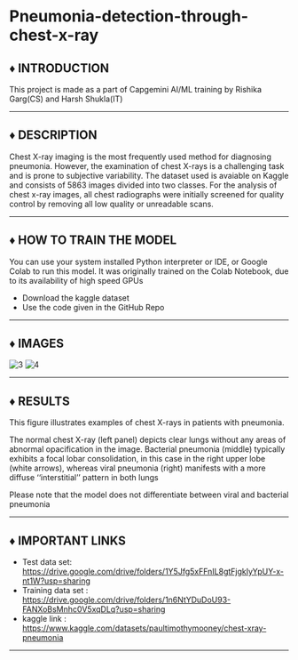 # Pneumonia-detection-through-chest-x-ray

 

## :diamonds: INTRODUCTION
This project is made as a part of Capgemini AI/ML training by Rishika Garg(CS) and Harsh Shukla(IT)

---


 ## :diamonds: DESCRIPTION
Chest X-ray imaging is the most frequently used method for diagnosing pneumonia. However, the examination of chest X-rays is a challenging task and is prone to subjective variability. The dataset used is avaiable on Kaggle and consists of 5863 images divided into two classes. For the analysis of chest x-ray images, all chest radiographs were initially screened for quality control by removing all low quality or unreadable scans. 


---
 ## :diamonds: HOW TO TRAIN THE MODEL
 You can use your system installed Python interpreter or IDE, or Google Colab to run this model. It was originally trained on the Colab Notebook, due to its availability of high speed GPUs

- Download the kaggle dataset
- Use the code given in the GitHub Repo

---
 ## :diamonds: IMAGES
   
   
<!-- ![1](https://user-images.githubusercontent.com/62802231/180146717-80e3b27b-a060-4d92-8913-f6cb4fc42778.jpg) -->
<!-- ![2](https://user-images.githubusercontent.com/62802231/180146752-2ed0ce56-79c6-457e-a7f6-5874868e801c.jpg) -->
![3](https://user-images.githubusercontent.com/62802231/180146827-63d90e21-114b-4122-a3b0-5ffb03dcfe71.jpg)
![4](https://user-images.githubusercontent.com/62802231/180146851-79489356-e55c-417a-beb0-442197f78e87.jpg)
<!-- ![5](https://user-images.githubusercontent.com/62802231/180146958-2b244868-1d1a-482c-8b1b-44d21acd2814.jpg) -->
---
 ## :diamonds: RESULTS
 
This figure illustrates examples of chest X-rays in patients with pneumonia.

The normal chest X-ray (left panel) depicts clear lungs without any areas of abnormal opacification in the image. Bacterial pneumonia (middle) typically exhibits a focal lobar consolidation, in this case in the right upper lobe (white arrows), whereas viral pneumonia (right) manifests with a more diffuse ‘‘interstitial’’ pattern in both lungs

Please note that the model does not differentiate between viral and bacterial pneumonia



---

 ## :diamonds: IMPORTANT LINKS
- Test data set: https://drive.google.com/drive/folders/1Y5Jfg5xFFnIL8gtFjgkIyYpUY-x-nt1W?usp=sharing
- Training data set : https://drive.google.com/drive/folders/1n6NtYDuDoU93-FANXoBsMnhc0V5xqDLq?usp=sharing
- kaggle link : https://www.kaggle.com/datasets/paultimothymooney/chest-xray-pneumonia

---



